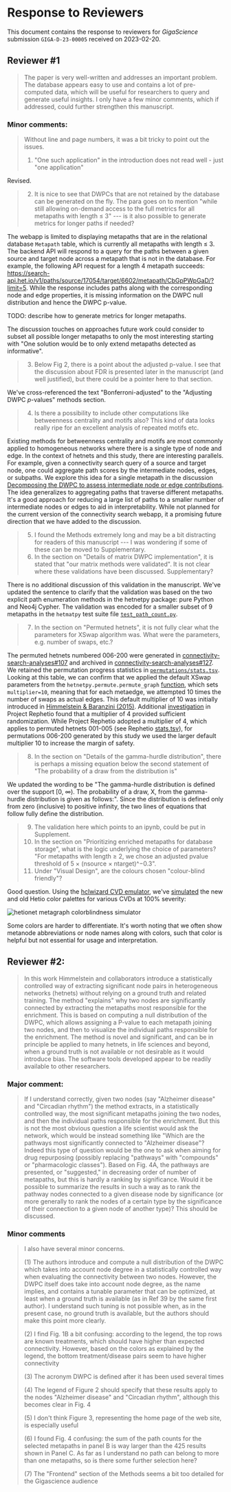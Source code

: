 # Response to Reviewers

This document contains the response to reviewers for _GigaScience_ submission `GIGA-D-23-00005` received on 2023-02-20.

## Reviewer #1

> The paper is very well-written and addresses an important problem. The database appears easy to use and contains a lot of pre-computed data, which will be useful for researchers to query and generate useful insights. I only have a few minor comments, which if addressed, could further strengthen this manuscript.

### Minor comments:

> Without line and page numbers, it was a bit tricky to point out the issues.
> 
> 1. "One such application" in the introduction does not read well - just "one application"

Revised.

> 2. It is nice to see that DWPCs that are not retained by the database can be generated on the fly. The para goes on to mention "while still allowing on-demand access to the full metrics for all metapaths with length ≤ 3" --- is it also possible to generate metrics for longer paths if needed?

The webapp is limited to displaying metapaths that are in the relational database `Metapath` table, which is currently all metapaths with length ≤ 3.
The backend API will respond to a query for the paths between a given source and target node across a metapath that is not in the database. 
For example, the following API request for a length 4 metapath succeeds:
<https://search-api.het.io/v1/paths/source/17054/target/6602/metapath/CbGpPWpGaD/?limit=5>.
While the response includes paths along with the corresponding node and edge properties, it is missing information on the DWPC null distribution and hence the DWPC p-value.

TODO: describe how to generate metrics for longer metapaths.

The discussion touches on approaches future work could consider to subset all possible longer metapaths to only the most interesting starting with "One solution would be to only extend metapaths detected as informative".

> 3. Below Fig 2, there is a point about the adjusted p-value. I see that the discussion about FDR is presented later in the manuscript (and well justified), but there could be a pointer here to that section.

We've cross-referenced the text "Bonferroni-adjusted" to the "Adjusting DWPC _p_-values" methods section.

> 4. Is there a possibility to include other computations like betweenness centrality and motifs also? This kind of data looks really ripe for an excellent analysis of repeated motifs etc.

Existing methods for betweenness centrality and motifs are most commonly applied to homogeneous networks where there is a single type of node and edge.
In the context of hetnets and this study, there are interesting parallels.
For example, given a connectivity search query of a source and target node, one could aggregate path scores by the intermediate nodes, edges, or subpaths.
We explore this idea for a single metapath in the discussion [Decomposing the DWPC to assess intermediate node or edge contributions](https://doi.org/10.15363/thinklab.d228 "Daniel Himmelstein (2016) Decomposing the DWPC to assess intermediate node or edge contributions. Thinklab. doi:10.15363/thinklab.d228").
The idea generalizes to aggregating paths that traverse different metapaths.
It's a good approach for reducing a large list of paths to a smaller number of intermediate nodes or edges to aid in interpretability.
While not planned for the current version of the connectivity search webapp, it a promising future direction that we have added to the discussion.

> 5. I found the Methods extremely long and may be a bit distracting for readers of this manuscript --- I was wondering if some of these can be moved to Supplementary.
> 6. In the section on "Details of matrix DWPC implementation", it is stated that "our matrix methods were validated". It is not clear where these validations have been discussed. Supplementary?

There is no additional discussion of this validation in the manuscript.
We've updated the sentence to clarify that the validation was based on the two explicit path enumeration methods in the hetnetpy package: pure Python and Neo4j Cypher.
The validation was encoded for a smaller subset of 9 metapaths in the `hetmatpy` test suite file [`test_path_count.py`](https://github.com/hetio/hetmatpy/blob/v0.1.0/hetmatpy/tests/test_path_count.py).

> 7. In the section on "Permuted hetnets", it is not fully clear what the parameters for XSwap algorithm was. What were the parameters, e.g. number of swaps, etc.?

The permuted hetnets numbered 006-200 were generated in [connectivity-search-analyses#107](https://github.com/greenelab/connectivity-search-analyses/pull/107) and archived in [connectivity-search-analyses#127](https://github.com/greenelab/connectivity-search-analyses/pull/127).
We retained the permutation progress statistics in [`permutations/stats.tsv`](https://github.com/greenelab/connectivity-search-analyses/blob/15f1925c0481d8e6bab8b0931f48f2fad388c68c/data/hetionet-v1.0.hetmat/permutations/stats.tsv).
Looking at this table, we can confirm that we applied the default XSwap parameters from the `hetnetpy.permute.permute_graph` [function](https://github.com/hetio/hetnetpy/blob/v0.3.1/hetnetpy/permute.py#L8), which sets `multiplier=10`,
meaning that for each metaedge, we attempted 10 times the number of swaps as actual edges.
This default multiplier of 10 was initially introduced in [Himmelstein & Baranzini (2015)](https://doi.org/10.1371/journal.pcbi.1004259).
Additional [investigation](https://doi.org/10.15363/thinklab.d178) in Project Rephetio found that a multiplier of 4 provided sufficient randomization.
While Project Rephetio adopted a multiplier of 4, which applies to permuted hetnets 001-005 (see Rephetio [stats.tsv](`https://github.com/dhimmel/integrate/blob/ebd71cd2157d26e52646b5b483f5c70293a84f71/data/permuted/stats.tsv`)),
for permutations 006-200 generated by this study we used the larger default multiplier 10 to increase the margin of safety.

> 8. In the section on "Details of the gamma-hurdle distribution", there is perhaps a missing equation below the second statement of "The probability of a draw from the distribution is"

We updated the wording to be "The gamma-hurdle distribution is defined over the support [0, ∞). The probability of a draw, X, from the gamma-hurdle distribution is given as follows:".
Since the distribution is defined only from zero (inclusive) to positive infinity, the two lines of equations that follow fully define the distribution.

> 9. The validation here which points to an ipynb, could be put in Supplement.
> 10. In the section on "Prioritizing enriched metapaths for database storage", what is the logic underlying the choice of parameters? "For metapaths with length ≥ 2, we chose an adjusted pvalue threshold of 5 × (nsource × ntarget)^−0.3".
> 11. Under "Visual Design", are the colours chosen "colour-blind friendly"?

Good question.
Using the [hclwizard CVD emulator](http://hclwizard.org:3000/cvdemulator/), we've [simulated](https://github.com/hetio/hetionet/pull/18#issuecomment-1452877325) the new and old Hetio color palettes for various CVDs at 100% severity:

![hetionet metagraph colorblindness simulator](https://user-images.githubusercontent.com/1117703/222621153-a0954237-37e9-4729-a2f2-9d46521f96fb.png)

Some colors are harder to differentiate. It's worth noting that we often show metanode abbreviations or node names along with colors,
such that color is helpful but not essential for usage and interpretation.

## Reviewer #2:

> In this work Himmelstein and collaborators introduce a statistically controlled way of extracting significant node pairs in heterogeneous networks (hetnets) without relying on a ground truth and related training. The method "explains" why two nodes are significantly connected by extracting the metapaths most responsible for the enrichment. This is based on computing a null distribution of the DWPC, which allows assigning a P-value to each metapath joining two nodes, and then to visualize the individual paths responsible for the enrichment. The method is novel and significant, and can be in principle be applied to many hetnets, in life sciences and beyond, when a ground truth is not available or not desirable as it would introduce bias. The software tools developed appear to be readily available to other researchers.

### Major comment:

> If I understand correctly, given two nodes (say "Alzheimer disease" and "Circadian rhythm") the method extracts, in a statistically controlled way, the most significant metapaths joining the two nodes, and then the individual paths responsible for the enrichment. But this is not the most obvious question a life scientist would ask the network, which would be instead something like "Which are the pathways most significantly connected to "Alzheimer disease"? Indeed this type of question would be the one to ask when aiming for drug repurposing (possibly replacing "pathways" with "compounds" or "pharmacologic classes"). Based on Fig. 4A, the pathways are presented, or "suggested," in decreasing order of number of metapaths, but this is hardly a ranking by significance. Would it be possible to summarize the results in such a way as to rank the pathway nodes connected to a given disease node by significance (or more generally to rank the nodes of a certain type by the significance of their connection to a given node of another type)? This should be discussed.

### Minor comments

> I also have several minor concerns.
>
> (1) The authors introduce and compute a null distribution of the DWPC which takes into account node degree in a statistically controlled way when evaluating the connectivity between two nodes. However, the DWPC itself does take into account node degree, as the name implies, and contains a tunable parameter that can be optimized, at least when a ground truth is available (as in Ref 39 by the same first author). I understand such tuning is not possible when, as in the present case, no ground truth is available, but the authors should make this point more clearly.
> 
> (2) I find Fig. 1B a bit confusing:  according to the legend, the top rows are known treatments, which should have higher than expected connectivity. However, based on the colors as explained by the legend, the bottom treatment/disease pairs seem to have higher connectivity
> 
> (3) The acronym DWPC is defined after it has been used several times
> 
> (4) The legend of Figure 2 should specify that these results apply to the nodes "Alzheimer disease" and "Circadian rhythm", although this becomes clear in Fig. 4
> 
> (5) I don't think Figure 3, representing the home page of the web site, is especially useful
> 
> (6) I found Fig. 4 confusing: the sum of the path counts for the selected metapaths in panel B is way larger than the 425 results shown in Panel C. As far as I understand no path can belong to more than one metapaths, so is there some further selection here?
> 
> (7) The "Frontend" section of the Methods seems a bit too detailed for the Gigascience audience
